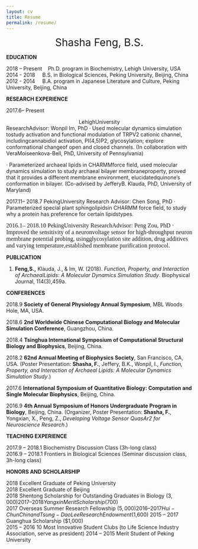 ```yaml
---
layout: cv
title: Resume
permalink: /resume/
---
```


<center style="font-size: 28px"> Shasha Feng, B.S.</center>

**EDUCATION**

2018 – Present&nbsp;&nbsp;&nbsp;&nbsp;Ph.D. program in Biochemistry, Lehigh University, USA                      
2014 - 2018&nbsp;&nbsp;&nbsp;&nbsp;&nbsp;B.S. in Biological Sciences, Peking University, Beijing, China<br/>
2012 - 2014&nbsp;&nbsp;&nbsp;&nbsp;&nbsp;B.A. program in Japanese Literature and Culture, Peking University, Beijing, China

**RESEARCH EXPERIENCE**

2017.6– Present                   <center>LehighUniversity</center> 
                                     ResearchAdvisor: Wonpil Im, PhD
· Used molecular dynamics simulation tostudy activation and functional modulation of TRPV2 cationic channel, includingcannabidiol activation, PI(4,5)P2, glycosylation; explore conformational changeof open and closed channels. (In collaboration with VeraMoiseenkova-Bell, PhD, University of Pennsylvania)

· Parameterized archaeal lipids in CHARMMforce field, used molecular dynamics simulation to study archaeal bilayer membraneproperty, proved that it provides a different membrane environment, elucidatedquinone’s conformation in bilayer. (Co-advised by JefferyB. Klauda, PhD, University of Maryland)

2017.11– 2018.7                    PekingUniversity
                                   Research Advisor: Chen Song, PhD
· Parameterized special plant sphingolipidsin CHARMM force field, to study why a protein has preference for certain lipidstypes.

<span style="font-family:Times; font-size:16px;">2016.1– 2018.10                    PekingUniversity
                                   ResearchAdvisor: Peng Zou, PhD
· Improved the sensitivity of a neuronvoltage sensor for high-throughput neuron membrane potential probing, usingglycosylation site addition, drug additives and varying temperature,established membrane purification protocol.</span>


**PUBLICATION**

1. **Feng,S.,** Klauda, J., & Im, W. (2018). *Function, Property, and Interaction of ArchaealLipids: A Molecular Dynamics Simulation Study*. Biophysical Journal, 114(3),459a. 

**CONFERENCES**

2018.9  **Society  of General Physiology Annual Symposium**, MBL Woods Hole,  MA, USA.

2018.6  **2nd Worldwide Chinese Computational  Biology and Molecular Simulation Conference**, Guangzhou, China.

2018.4  **Tsinghua International Symposium of Computational  Structural Biology and Biophysics**,   Beijing, China.

2018.2  **62nd Annual Meeting of Biophysics  Society**, San Francisco,  CA, USA.  (Poster  Presentation: **Shasha, F.**, Jeffery,  B.K., Wonpil, I., *Function, Property,  and Interaction of Archaeal Lipids: A Molecular Dynamics Simulation Study*.) 

2017.6  **International  Symposium of** **Quantitative Biology: Computation and Single  Molecular Biophysics**, Beijing,  China.

2016.9  **4th  Annual Symposium of Honors Undergraduate Program in Biology**,  Beijing, China.   (Organizer, Poster Presentation: **Shasha, F.**, Yongxian, X., Peng, Z., *Developing Voltage Sensor QuasAr2 for  Neuroscience Research*.)

**TEACHING EXPERIENCE**

2017.9 – 2018.1   Biochemistry Discussion Class (3h-long class)              
2016.9 – 2018.1   Frontiers in Biological Sciences (Seminar  discussion class, 3h-long class)

**HONORS AND SCHOLARSHIP**

2018        Excellent Graduate of Peking University                      
2018        Excellent Graduate of Beijing                                
2018        Shentong Scholarship for Outstanding Graduates  in Biology ($3,000) 
2017 – 2018 Yangxin Merit Scholarship ($700)                             
2017        Overseas Summer Research Fellowship ($5,000)                 
2016 – 2017 Hui-Chun Chin and Tsung-Dao Lee Research  Endowment ($1,600) 
2015 – 2017 Guanghua Scholarship ($1,000)                                
2015 – 2016 10 Most Innovative Student Clubs (to Life  Science Industry Association, serve as president) 
2014 – 2015 Merit Student of  Peking University                          

